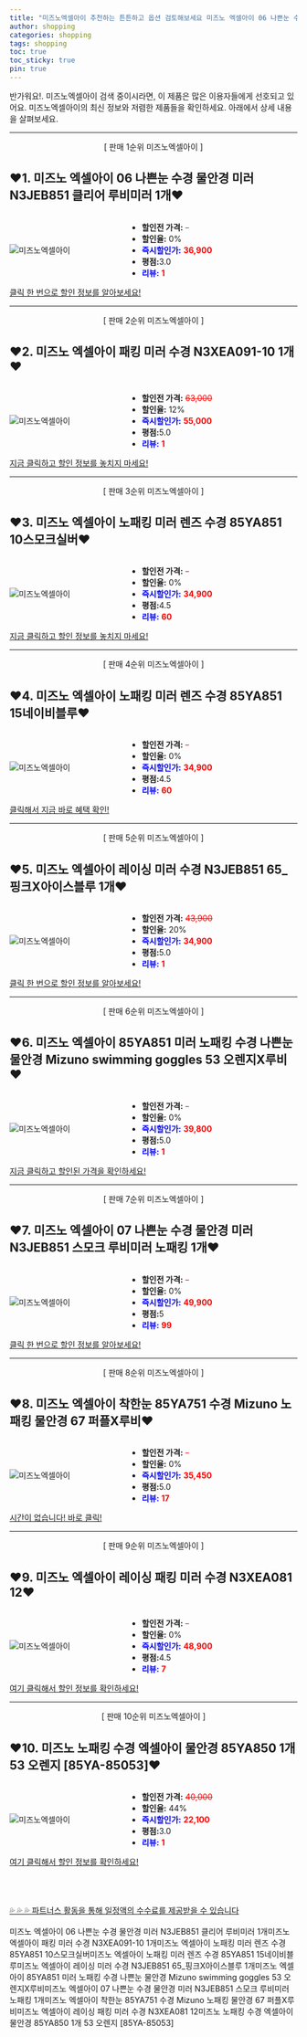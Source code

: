 ```yaml
---
title: "미즈노엑셀아이 추천하는 튼튼하고 옵션 검토해보세요 미즈노 엑셀아이 06 나쁜눈 수경"
author: shopping
categories: shopping
tags: shopping
toc: true
toc_sticky: true
pin: true
---
```

반가워요!. 미즈노엑셀아이 검색 중이시라면,  이 제품은 많은 이용자들에게 선호되고 있어요. 미즈노엑셀아이의 최신 정보와 저렴한 제품들을 확인하세요. 아래에서 상세 내용을 살펴보세요.

---
<p class="toplist" style="margin: 0 auto; display: block; width: fit-content;">[ 판매 1순위 미즈노엑셀아이 ]</p>

<h2><strong>❤️1. 미즈노 엑셀아이 06 나쁜눈 수경 물안경 미러 N3JEB851 클리어 루비미러 1개❤️</strong></h2>

<div style="display: flex; align-items: center;">
    <div style="flex: 0.4;">
        <img src="https://thumbnail9.coupangcdn.com/thumbnails/remote/230x230ex/image/vendor_inventory/5671/34b5479141e042877da2973d5ee6c0ed17710f8ecb9c210ad169f71461ed.jpg" alt="미즈노엑셀아이" style="max-width: 100%;">
    </div>
    <div style="flex: 0.6; margin-left: 10px;">
        <ul>
            <li><strong>할인전 가격:</strong> <del style="color: red;">-</del></li>
            <li><strong>할인율:</strong> 0%</li>
            <li><span style='color:blue'><strong>즉시할인가:</strong></span> <span style='color:red'><strong>36,900</strong></span></li>
            <li><strong>평점:</strong>3.0</li>
            <li><span style='color:blue'><strong>리뷰:</strong></span> <span style='color:red'><strong>1</strong></span></li>
        </ul>
    </div>
</div>
<div class="center">
    <a href="https://selin100587001.github.io?lptag=AF9450613&subid=githubio&pageKey=8113814967&traceid=V0-153&itemId=22994557682&vendorItemId=90790672857" class="myButton">
        클릭 한 번으로 할인 정보를 알아보세요!
    </a>
</div>


---
<p class="toplist" style="margin: 0 auto; display: block; width: fit-content;">[ 판매 2순위 미즈노엑셀아이 ]</p>

<h2><strong>❤️2. 미즈노 엑셀아이 패킹 미러 수경 N3XEA091-10 1개❤️</strong></h2>

<div style="display: flex; align-items: center;">
    <div style="flex: 0.4;">
        <img src="https://thumbnail9.coupangcdn.com/thumbnails/remote/230x230ex/image/vendor_inventory/a623/5145c5041cd07eb2174a95c441f69d3091a9a0b4f4c7f7ae1a1f05f1b7d2.jpg" alt="미즈노엑셀아이" style="max-width: 100%;">
    </div>
    <div style="flex: 0.6; margin-left: 10px;">
        <ul>
            <li><strong>할인전 가격:</strong> <del style="color: red;">63,000</del></li>
            <li><strong>할인율:</strong> 12%</li>
            <li><span style='color:blue'><strong>즉시할인가:</strong></span> <span style='color:red'><strong>55,000</strong></span></li>
            <li><strong>평점:</strong>5.0</li>
            <li><span style='color:blue'><strong>리뷰:</strong></span> <span style='color:red'><strong>1</strong></span></li>
        </ul>
    </div>
</div>
<div class="center">
    <a href="https://selin100587001.github.io?lptag=AF9450613&subid=githubio&pageKey=8070573443&traceid=V0-153&itemId=22714981387&vendorItemId=89750433234" class="myButton">
        지금 클릭하고 할인 정보를 놓치지 마세요!
    </a>
</div>


---
<p class="toplist" style="margin: 0 auto; display: block; width: fit-content;">[ 판매 3순위 미즈노엑셀아이 ]</p>

<h2><strong>❤️3. 미즈노 엑셀아이 노패킹 미러 렌즈 수경 85YA851 10스모크실버❤️</strong></h2>

<div style="display: flex; align-items: center;">
    <div style="flex: 0.4;">
        <img src="https://thumbnail8.coupangcdn.com/thumbnails/remote/230x230ex/image/vendor_inventory/1b71/7e6ba12d9679c1617ab2276b53a8f437caf32be0e0da331751ede43e3851.jpg" alt="미즈노엑셀아이" style="max-width: 100%;">
    </div>
    <div style="flex: 0.6; margin-left: 10px;">
        <ul>
            <li><strong>할인전 가격:</strong> <del style="color: red;">-</del></li>
            <li><strong>할인율:</strong> 0%</li>
            <li><span style='color:blue'><strong>즉시할인가:</strong></span> <span style='color:red'><strong>34,900</strong></span></li>
            <li><strong>평점:</strong>4.5</li>
            <li><span style='color:blue'><strong>리뷰:</strong></span> <span style='color:red'><strong>60</strong></span></li>
        </ul>
    </div>
</div>
<div class="center">
    <a href="https://selin100587001.github.io?lptag=AF9450613&subid=githubio&pageKey=7415876108&traceid=V0-153&itemId=16460462210&vendorItemId=89996832053" class="myButton">
        지금 클릭하고 할인 정보를 놓치지 마세요!
    </a>
</div>


---
<p class="toplist" style="margin: 0 auto; display: block; width: fit-content;">[ 판매 4순위 미즈노엑셀아이 ]</p>

<h2><strong>❤️4. 미즈노 엑셀아이 노패킹 미러 렌즈 수경 85YA851 15네이비블루❤️</strong></h2>

<div style="display: flex; align-items: center;">
    <div style="flex: 0.4;">
        <img src="https://thumbnail9.coupangcdn.com/thumbnails/remote/230x230ex/image/vendor_inventory/5322/8c7ad147dc85f144712cddc0d25885f2d5e2423e409870c7876b6077ee59.jpg" alt="미즈노엑셀아이" style="max-width: 100%;">
    </div>
    <div style="flex: 0.6; margin-left: 10px;">
        <ul>
            <li><strong>할인전 가격:</strong> <del style="color: red;">-</del></li>
            <li><strong>할인율:</strong> 0%</li>
            <li><span style='color:blue'><strong>즉시할인가:</strong></span> <span style='color:red'><strong>34,900</strong></span></li>
            <li><strong>평점:</strong>4.5</li>
            <li><span style='color:blue'><strong>리뷰:</strong></span> <span style='color:red'><strong>60</strong></span></li>
        </ul>
    </div>
</div>
<div class="center">
    <a href="https://selin100587001.github.io?lptag=AF9450613&subid=githubio&pageKey=7415876108&traceid=V0-153&itemId=19379347264&vendorItemId=89996832056" class="myButton">
        클릭해서 지금 바로 혜택 확인!
    </a>
</div>


---
<p class="toplist" style="margin: 0 auto; display: block; width: fit-content;">[ 판매 5순위 미즈노엑셀아이 ]</p>

<h2><strong>❤️5. 미즈노 엑셀아이 레이싱 미러 수경 N3JEB851 65_핑크X아이스블루 1개❤️</strong></h2>

<div style="display: flex; align-items: center;">
    <div style="flex: 0.4;">
        <img src="https://thumbnail7.coupangcdn.com/thumbnails/remote/230x230ex/image/vendor_inventory/8a1f/4b827e917feacdbb23205779a418a58b4208e518865a71cbad4270bfe407.jpg" alt="미즈노엑셀아이" style="max-width: 100%;">
    </div>
    <div style="flex: 0.6; margin-left: 10px;">
        <ul>
            <li><strong>할인전 가격:</strong> <del style="color: red;">43,900</del></li>
            <li><strong>할인율:</strong> 20%</li>
            <li><span style='color:blue'><strong>즉시할인가:</strong></span> <span style='color:red'><strong>34,900</strong></span></li>
            <li><strong>평점:</strong>5.0</li>
            <li><span style='color:blue'><strong>리뷰:</strong></span> <span style='color:red'><strong>1</strong></span></li>
        </ul>
    </div>
</div>
<div class="center">
    <a href="https://selin100587001.github.io?lptag=AF9450613&subid=githubio&pageKey=7967438992&traceid=V0-153&itemId=22052197773&vendorItemId=89099461556" class="myButton">
        클릭 한 번으로 할인 정보를 알아보세요!
    </a>
</div>


---
<p class="toplist" style="margin: 0 auto; display: block; width: fit-content;">[ 판매 6순위 미즈노엑셀아이 ]</p>

<h2><strong>❤️6. 미즈노 엑셀아이 85YA851 미러 노패킹 수경 나쁜눈 물안경 Mizuno swimming goggles 53 오렌지X루비❤️</strong></h2>

<div style="display: flex; align-items: center;">
    <div style="flex: 0.4;">
        <img src="https://thumbnail7.coupangcdn.com/thumbnails/remote/230x230ex/image/vendor_inventory/2a9d/ddfe54ba9869f7132a205c9b6e21a20f92cd1a4f1840dc00840e5ab73a15.jpg" alt="미즈노엑셀아이" style="max-width: 100%;">
    </div>
    <div style="flex: 0.6; margin-left: 10px;">
        <ul>
            <li><strong>할인전 가격:</strong> <del style="color: red;">-</del></li>
            <li><strong>할인율:</strong> 0%</li>
            <li><span style='color:blue'><strong>즉시할인가:</strong></span> <span style='color:red'><strong>39,800</strong></span></li>
            <li><strong>평점:</strong>5.0</li>
            <li><span style='color:blue'><strong>리뷰:</strong></span> <span style='color:red'><strong>1</strong></span></li>
        </ul>
    </div>
</div>
<div class="center">
    <a href="https://selin100587001.github.io?lptag=AF9450613&subid=githubio&pageKey=6960128088&traceid=V0-153&itemId=16940750822&vendorItemId=89868471707" class="myButton">
        지금 클릭하고 할인된 가격을 확인하세요!
    </a>
</div>


---
<p class="toplist" style="margin: 0 auto; display: block; width: fit-content;">[ 판매 7순위 미즈노엑셀아이 ]</p>

<h2><strong>❤️7. 미즈노 엑셀아이 07 나쁜눈 수경 물안경 미러 N3JEB851 스모크 루비미러 노패킹 1개❤️</strong></h2>

<div style="display: flex; align-items: center;">
    <div style="flex: 0.4;">
        <img src="https://thumbnail8.coupangcdn.com/thumbnails/remote/230x230ex/image/vendor_inventory/29fe/8cb5942022e8508370d7d17caf15bad948f0273d56f75fc22859428772db.jpg" alt="미즈노엑셀아이" style="max-width: 100%;">
    </div>
    <div style="flex: 0.6; margin-left: 10px;">
        <ul>
            <li><strong>할인전 가격:</strong> <del style="color: red;">-</del></li>
            <li><strong>할인율:</strong> 0%</li>
            <li><span style='color:blue'><strong>즉시할인가:</strong></span> <span style='color:red'><strong>49,900</strong></span></li>
            <li><strong>평점:</strong>5</li>
            <li><span style='color:blue'><strong>리뷰:</strong></span> <span style='color:red'><strong>99</strong></span></li>
        </ul>
    </div>
</div>
<div class="center">
    <a href="https://selin100587001.github.io?lptag=AF9450613&subid=githubio&pageKey=8178814257&traceid=V0-153&itemId=23378562026&vendorItemId=90408628328" class="myButton">
        클릭 한 번으로 할인 정보를 알아보세요!
    </a>
</div>


---
<p class="toplist" style="margin: 0 auto; display: block; width: fit-content;">[ 판매 8순위 미즈노엑셀아이 ]</p>

<h2><strong>❤️8. 미즈노 엑셀아이 착한눈 85YA751 수경 Mizuno 노패킹 물안경 67 퍼플X루비❤️</strong></h2>

<div style="display: flex; align-items: center;">
    <div style="flex: 0.4;">
        <img src="https://thumbnail8.coupangcdn.com/thumbnails/remote/230x230ex/image/vendor_inventory/e812/5a24b30e28b948b8f48400426bbb8233f1815b2065829382b1e2e19110e5.jpg" alt="미즈노엑셀아이" style="max-width: 100%;">
    </div>
    <div style="flex: 0.6; margin-left: 10px;">
        <ul>
            <li><strong>할인전 가격:</strong> <del style="color: red;">-</del></li>
            <li><strong>할인율:</strong> 0%</li>
            <li><span style='color:blue'><strong>즉시할인가:</strong></span> <span style='color:red'><strong>35,450</strong></span></li>
            <li><strong>평점:</strong>5.0</li>
            <li><span style='color:blue'><strong>리뷰:</strong></span> <span style='color:red'><strong>17</strong></span></li>
        </ul>
    </div>
</div>
<div class="center">
    <a href="https://selin100587001.github.io?lptag=AF9450613&subid=githubio&pageKey=7026269637&traceid=V0-153&itemId=17324151608&vendorItemId=89747741665" class="myButton">
        시간이 없습니다! 바로 클릭!
    </a>
</div>


---
<p class="toplist" style="margin: 0 auto; display: block; width: fit-content;">[ 판매 9순위 미즈노엑셀아이 ]</p>

<h2><strong>❤️9. 미즈노 엑셀아이 레이싱 패킹 미러 수경 N3XEA081 12❤️</strong></h2>

<div style="display: flex; align-items: center;">
    <div style="flex: 0.4;">
        <img src="https://thumbnail7.coupangcdn.com/thumbnails/remote/230x230ex/image/vendor_inventory/e7bb/ef4aeefbf1ec252c4b58f646515c78d5b3937cb5918d30e2ede4155539af.jpg" alt="미즈노엑셀아이" style="max-width: 100%;">
    </div>
    <div style="flex: 0.6; margin-left: 10px;">
        <ul>
            <li><strong>할인전 가격:</strong> <del style="color: red;">-</del></li>
            <li><strong>할인율:</strong> 0%</li>
            <li><span style='color:blue'><strong>즉시할인가:</strong></span> <span style='color:red'><strong>48,900</strong></span></li>
            <li><strong>평점:</strong>4.5</li>
            <li><span style='color:blue'><strong>리뷰:</strong></span> <span style='color:red'><strong>7</strong></span></li>
        </ul>
    </div>
</div>
<div class="center">
    <a href="https://selin100587001.github.io?lptag=AF9450613&subid=githubio&pageKey=7484335134&traceid=V0-153&itemId=19557595540&vendorItemId=86277024667" class="myButton">
        여기 클릭해서 할인 정보를 확인하세요!
    </a>
</div>


---
<p class="toplist" style="margin: 0 auto; display: block; width: fit-content;">[ 판매 10순위 미즈노엑셀아이 ]</p>

<h2><strong>❤️10. 미즈노 노패킹 수경 엑셀아이 물안경 85YA850 1개 53 오렌지 [85YA-85053]❤️</strong></h2>

<div style="display: flex; align-items: center;">
    <div style="flex: 0.4;">
        <img src="https://thumbnail7.coupangcdn.com/thumbnails/remote/230x230ex/image/vendor_inventory/ae5c/11e5d9a2f62d72ee6c3350cde9c2901a2aa742daa19b12f9bd711c83eda2.jpg" alt="미즈노엑셀아이" style="max-width: 100%;">
    </div>
    <div style="flex: 0.6; margin-left: 10px;">
        <ul>
            <li><strong>할인전 가격:</strong> <del style="color: red;">40,000</del></li>
            <li><strong>할인율:</strong> 44%</li>
            <li><span style='color:blue'><strong>즉시할인가:</strong></span> <span style='color:red'><strong>22,100</strong></span></li>
            <li><strong>평점:</strong>3.0</li>
            <li><span style='color:blue'><strong>리뷰:</strong></span> <span style='color:red'><strong>1</strong></span></li>
        </ul>
    </div>
</div>
<div class="center">
    <a href="https://selin100587001.github.io?lptag=AF9450613&subid=githubio&pageKey=8160977926&traceid=V0-153&itemId=23266401509&vendorItemId=90298765853" class="myButton">
        여기 클릭해서 할인 정보를 확인하세요!
    </a>
</div>

<br><br><br>[💦 💦 💦 파트너스 활동을 통해 일정액의 수수료를 제공받을 수 있습니다](https://link.coupang.com/a/bcpT2c)<br><br>미즈노 엑셀아이 06 나쁜눈 수경 물안경 미러 N3JEB851 클리어 루비미러 1개미즈노 엑셀아이 패킹 미러 수경 N3XEA091-10 1개미즈노 엑셀아이 노패킹 미러 렌즈 수경 85YA851 10스모크실버미즈노 엑셀아이 노패킹 미러 렌즈 수경 85YA851 15네이비블루미즈노 엑셀아이 레이싱 미러 수경 N3JEB851 65_핑크X아이스블루 1개미즈노 엑셀아이 85YA851 미러 노패킹 수경 나쁜눈 물안경 Mizuno swimming goggles 53 오렌지X루비미즈노 엑셀아이 07 나쁜눈 수경 물안경 미러 N3JEB851 스모크 루비미러 노패킹 1개미즈노 엑셀아이 착한눈 85YA751 수경 Mizuno 노패킹 물안경 67 퍼플X루비미즈노 엑셀아이 레이싱 패킹 미러 수경 N3XEA081 12미즈노 노패킹 수경 엑셀아이 물안경 85YA850 1개 53 오렌지 [85YA-85053]